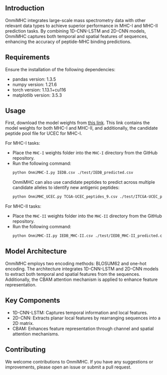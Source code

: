 ## Introduction
OnmiMHC integrates large-scale mass spectrometry data with other relevant data types to achieve superior performance in MHC-I and MHC-II prediction tasks. By combining 1D-CNN-LSTM and 2D-CNN models, OnmiMHC captures both temporal and spatial features of sequences, enhancing the accuracy of peptide-MHC binding predictions.

## Requirements
Ensure the installation of the following dependencies:
- pandas version: 1.3.5
- numpy version: 1.21.6
- torch version: 1.13.1+cu116
- matplotlib version: 3.5.3

## Usage
First, download the model weights from [this link](https://drive.google.com/drive/folders/13NZmHObr3VvkZD59yxFaWjxFVe_wj6ID?usp=sharing). This link contains the model weights for both MHC-I and MHC-II, and additionally, the candidate peptide pool file for UCEC for MHC-I.

For MHC-I tasks:
- Place the `MHC-I` weights folder into the `MHC-I` directory from the GitHub repository.
- Run the following command:
  ```bash
  python OnmiMHC-I.py IEDB.csv ./test/IEDB_predicted.csv
  ```
  OnmiMHC can also use candidate peptides to predict across multiple candidate alleles to identify new antigenic peptides:
  ```bash
  python OnmiMHC_UCEC.py TCGA-UCEC_peptides_9.csv ./test/ITCGA-UCEC_peptides_9.csv
    ```
For MHC-II tasks:
- Place the `MHC-II` weights folder into the `MHC-II` directory from the GitHub repository.
- Run the following command:
  ```bash
  python OnmiMHC-II.py IEDB_MHC-II.csv ./test/IEDB_MHC-II_predicted.csv
  ```
## Model Architecture
OnmiMHC employs two encoding methods: BLOSUM62 and one-hot encoding. The architecture integrates 1D-CNN-LSTM and 2D-CNN models to extract both temporal and spatial features from the sequences. Additionally, the CBAM attention mechanism is applied to enhance feature representation.

## Key Components
- 1D-CNN-LSTM: Captures temporal information and local features.
- 2D-CNN: Extracts planar local features by rearranging sequences into a 2D matrix.
- CBAM: Enhances feature representation through channel and spatial attention mechanisms.

## Contributing
We welcome contributions to OnmiMHC. If you have any suggestions or improvements, please open an issue or submit a pull request.
